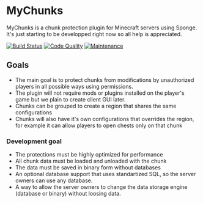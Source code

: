 # MyChunks
MyChunks is a chunk protection plugin for Minecraft servers using Sponge. It's just starting to be developped right now so all help is appreciated.

[![Build Status](https://img.shields.io/travis/GameModsBR/MyChunks/master.svg)](https://travis-ci.org/GameModsBR/MyChunks) [![Code Quality](https://img.shields.io/codacy/6e4a916b46a8493881d709244c977e87/master.svg)](https://www.codacy.com/app/jose-rob-jr/MyChunks/dashboard) [![Maintenance](https://img.shields.io/maintenance/yes/2016.svg)]()

## Goals
* The main goal is to protect chunks from modifications by unauthorized players in all possible ways using permissions.
* The plugin will not require mods or plugins installed on the player's game but we plain to create client GUI later.
* Chunks can be grouped to create a region that shares the same configurations
* Chunks will also have it's own configurations that overrides the region, for example it can allow players to open chests only on that chunk

### Development goal
* The protections must be highly optimized for performance
* All chunk data must be loaded and unloaded with the chunk
* The data must be saved in binary form without databases
* An optional database support that uses standartized SQL, so the server owners can use any database.
* A way to allow the server owners to change the data storage engine (database or binary) without loosing data.
